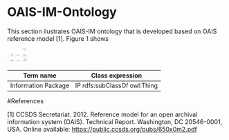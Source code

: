 # OAIS-IM-Ontology

This section ilustrates OAIS-IM ontology that is developed based on OAIS reference model [1]. Figure 1 shows

[<img src="/images/pds-label-uml-model.png" width="50"/>](pds-label-uml-model.png)

|Term name           | Class expression               |
|--------------------|--------------------------------|
|Information Package | IP rdfs:subClassOf owl:Thing   | 

#References

[1] CCSDS Secretariat. 2012. Reference model for an open archival information system (OAIS). Technical Report. 
Washington, DC 20546-0001, USA. Online available: https://public.ccsds.org/pubs/650x0m2.pdf
